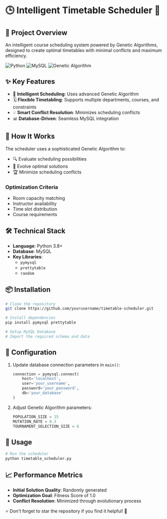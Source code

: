 # 🕒 Intelligent Timetable Scheduler 📅

## 🌟 Project Overview

An intelligent course scheduling system powered by Genetic Algorithms, designed to create optimal timetables with minimal conflicts and maximum efficiency.

![Python](https://img.shields.io/badge/Python-3.8+-blue?style=for-the-badge&logo=python)
![MySQL](https://img.shields.io/badge/MySQL-Database-orange?style=for-the-badge&logo=mysql)
![Genetic Algorithm](https://img.shields.io/badge/Algorithm-Genetic-green?style=for-the-badge)

## ✨ Key Features

- 🤖 **Intelligent Scheduling**: Uses advanced Genetic Algorithm
- 🗓️ **Flexible Timetabling**: Supports multiple departments, courses, and constraints
- 💡 **Smart Conflict Resolution**: Minimizes scheduling conflicts
- 📊 **Database-Driven**: Seamless MySQL integration

## 🚀 How It Works

The scheduler uses a sophisticated Genetic Algorithm to:
- 🔍 Evaluate scheduling possibilities
- 🧬 Evolve optimal solutions
- 🏆 Minimize scheduling conflicts

### Optimization Criteria
- Room capacity matching
- Instructor availability
- Time slot distribution
- Course requirements

## 🛠️ Technical Stack

- **Language**: Python 3.8+
- **Database**: MySQL
- **Key Libraries**:
  - `pymysql`
  - `prettytable`
  - `random`

## 📦 Installation

```bash
# Clone the repository
git clone https://github.com/yourusername/timetable-scheduler.git

# Install dependencies
pip install pymysql prettytable

# Setup MySQL Database
# Import the required schema and data
```

## 🔧 Configuration

1. Update database connection parameters in `main()`:
   ```python
   connection = pymysql.connect(
       host='localhost',
       user='your_username',
       password='your_password',
       db='your_database'
   )
   ```

2. Adjust Genetic Algorithm parameters:
   ```python
   POPULATION_SIZE = 15
   MUTATION_RATE = 0.3
   TOURNAMENT_SELECTION_SIZE = 6
   ```

## 🎯 Usage

```python
# Run the scheduler
python timetable_scheduler.py
```

## 📈 Performance Metrics

- **Initial Solution Quality**: Randomly generated
- **Optimization Goal**: Fitness Score of 1.0
- **Conflict Resolution**: Minimized through evolutionary process



⭐ Don't forget to star the repository if you find it helpful! 🌟
